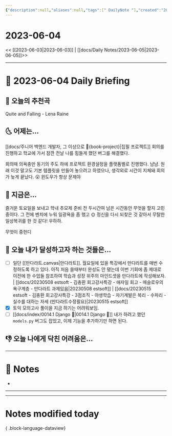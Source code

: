 ```yaml
---
{"description":null,"aliases":null,"tags":[" DailyNote "],"created":"2023-06-04T11:43:22","updated":"2023-07-15T21:30:20","title":"2023-06-04","dg-publish":true,"permalink":"/docs/Daily Notes/2023-06-04/","dgPassFrontmatter":true}
---
```



# 2023-06-04

<< [[2023-06-03\|2023-06-03]] | [[docs/Daily Notes/2023-06-05\|2023-06-05]]>>

---

# 📅 2023-06-04 Daily Briefing

## 🎵 오늘의 추천곡

Quite and Falling - Lena Raine

## 🌜 어제는...

[[docs/주니어 백엔드 개발자, 그 이상으로 🚀{book-project}\|집필 프로젝트]] 회의를 진행하고 학교에 가서 잠깐 전날 나를 힘들게 했던 버그를 해결했다. 

회의때 의욕충만 동기의 주도 하에 프로젝트 환경설정을 플랫폼별로 진행했다. 냠냠. 원래 이것 말고도 기본 템플릿을 만들어 놓으려고 하였으나, 생각외로 시간이 지체돼 회의가 늦게 끝났다. 😮 윈도우가 항상 문제야

## 🙌 지금은...

즐거운 토요일을 보내고 학내 추모제 준비 전 두시간여 남은 시간동안 무엇을 할지 고민중이다. 그 전에 벤치에 누워 일광욕을 좀 했고 🌞 정신을 다시 되찾은 것 같아서 무탈한 일상복귀를 한 것 같다! 우하하. 

무엇이 중헌디

## 🚀 오늘 내가 달성하고자 하는 것들은...

- [ ] 일단 [[만다라트.canvas|만다라트]]. 월요일에 있을 특강에서 만다라트를 매번 수정하도록 하고 있다. 아직 처음 쓸때부터 완성도 안 됐는데 이번 기회에 좀 제대로 이전에 한 수업들 참조하여 학습과 성장 위주의 마인드셋을 만다라트에 작성해보자. | [[docs/20230508 estsoft - 김충환 회고강사특강 - 애자일 회고 - 매슬로우의 욕구계층 - 만다라트 과제있음\|20230508 estsoft]] | [[docs/20230515 estsoft - 김충환 회고강사특강 - 3점조직 - 야생학습 - 자기계발은 복리 - 수파리 - 실수를 대하는 자세 {만다라트수정필요}\|20230515 estsoft]] 
- [x] 토익 모의고사 풀이을 지금 하기는 어려워보임. 
- [ ] [[docs/index/0014.1 Django 🎈\|0014.1 Django 🎈]] 내가 하려고 했던 `models.py` 버그도 잡았고, 이제 기능을 추가하기만 하면 된다.

## 👎 오늘 나에게 닥친 어려움은...

---

# 📝 Notes

- 

___



---

# Notes modified today


{ .block-language-dataview}
